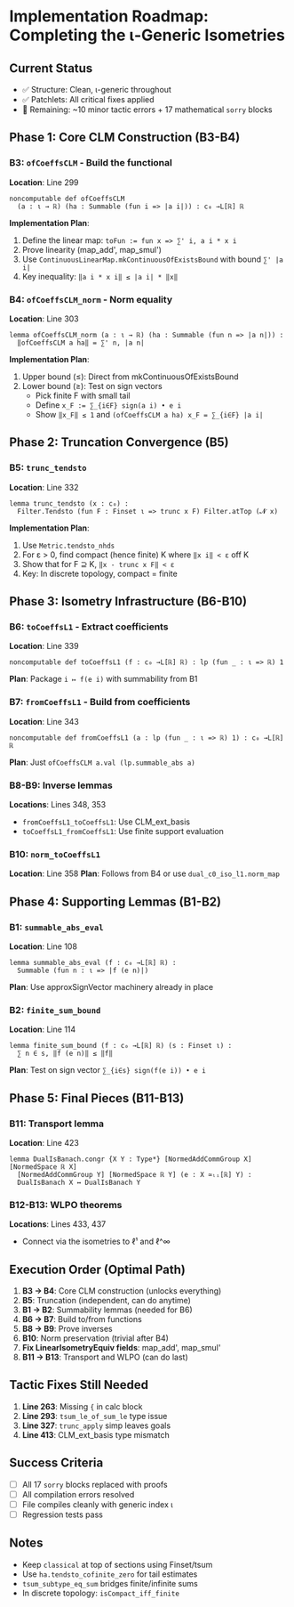 # Implementation Roadmap: Completing the ι-Generic Isometries

## Current Status
- ✅ Structure: Clean, ι-generic throughout  
- ✅ Patchlets: All critical fixes applied
- 🔄 Remaining: ~10 minor tactic errors + 17 mathematical `sorry` blocks

## Phase 1: Core CLM Construction (B3-B4)

### B3: `ofCoeffsCLM` - Build the functional
**Location**: Line 299
```lean
noncomputable def ofCoeffsCLM 
  (a : ι → ℝ) (ha : Summable (fun i => |a i|)) : c₀ →L[ℝ] ℝ
```

**Implementation Plan**:
1. Define the linear map: `toFun := fun x => ∑' i, a i * x i`
2. Prove linearity (map_add', map_smul')
3. Use `ContinuousLinearMap.mkContinuousOfExistsBound` with bound `∑' |a i|`
4. Key inequality: `‖a i * x i‖ ≤ |a i| * ‖x‖`

### B4: `ofCoeffsCLM_norm` - Norm equality
**Location**: Line 303
```lean
lemma ofCoeffsCLM_norm (a : ι → ℝ) (ha : Summable (fun n => |a n|)) :
  ‖ofCoeffsCLM a ha‖ = ∑' n, |a n|
```

**Implementation Plan**:
1. Upper bound (≤): Direct from mkContinuousOfExistsBound
2. Lower bound (≥): Test on sign vectors
   - Pick finite F with small tail
   - Define `x_F := ∑_{i∈F} sign(a i) • e i`
   - Show `‖x_F‖ ≤ 1` and `(ofCoeffsCLM a ha) x_F = ∑_{i∈F} |a i|`

## Phase 2: Truncation Convergence (B5)

### B5: `trunc_tendsto`
**Location**: Line 332
```lean
lemma trunc_tendsto (x : c₀) :
  Filter.Tendsto (fun F : Finset ι => trunc x F) Filter.atTop (𝓝 x)
```

**Implementation Plan**:
1. Use `Metric.tendsto_nhds` 
2. For ε > 0, find compact (hence finite) K where `‖x i‖ < ε` off K
3. Show that for F ⊇ K, `‖x - trunc x F‖ < ε`
4. Key: In discrete topology, compact = finite

## Phase 3: Isometry Infrastructure (B6-B10)

### B6: `toCoeffsL1` - Extract coefficients
**Location**: Line 339
```lean
noncomputable def toCoeffsL1 (f : c₀ →L[ℝ] ℝ) : lp (fun _ : ι => ℝ) 1
```
**Plan**: Package `i ↦ f(e i)` with summability from B1

### B7: `fromCoeffsL1` - Build from coefficients
**Location**: Line 343
```lean
noncomputable def fromCoeffsL1 (a : lp (fun _ : ι => ℝ) 1) : c₀ →L[ℝ] ℝ
```
**Plan**: Just `ofCoeffsCLM a.val (lp.summable_abs a)`

### B8-B9: Inverse lemmas
**Locations**: Lines 348, 353
- `fromCoeffsL1_toCoeffsL1`: Use CLM_ext_basis
- `toCoeffsL1_fromCoeffsL1`: Use finite support evaluation

### B10: `norm_toCoeffsL1`
**Location**: Line 358
**Plan**: Follows from B4 or use `dual_c0_iso_l1.norm_map`

## Phase 4: Supporting Lemmas (B1-B2)

### B1: `summable_abs_eval`
**Location**: Line 108
```lean
lemma summable_abs_eval (f : c₀ →L[ℝ] ℝ) : 
  Summable (fun n : ι => |f (e n)|)
```
**Plan**: Use approxSignVector machinery already in place

### B2: `finite_sum_bound`
**Location**: Line 114
```lean
lemma finite_sum_bound (f : c₀ →L[ℝ] ℝ) (s : Finset ι) :
  ∑ n ∈ s, ‖f (e n)‖ ≤ ‖f‖
```
**Plan**: Test on sign vector `∑_{i∈s} sign(f(e i)) • e i`

## Phase 5: Final Pieces (B11-B13)

### B11: Transport lemma
**Location**: Line 423
```lean
lemma DualIsBanach.congr {X Y : Type*} [NormedAddCommGroup X] [NormedSpace ℝ X]
  [NormedAddCommGroup Y] [NormedSpace ℝ Y] (e : X ≃ₗᵢ[ℝ] Y) :
  DualIsBanach X ↔ DualIsBanach Y
```

### B12-B13: WLPO theorems
**Locations**: Lines 433, 437
- Connect via the isometries to ℓ¹ and ℓ^∞

## Execution Order (Optimal Path)

1. **B3 → B4**: Core CLM construction (unlocks everything)
2. **B5**: Truncation (independent, can do anytime)
3. **B1 → B2**: Summability lemmas (needed for B6)
4. **B6 → B7**: Build to/from functions
5. **B8 → B9**: Prove inverses
6. **B10**: Norm preservation (trivial after B4)
7. **Fix LinearIsometryEquiv fields**: map_add', map_smul'
8. **B11 → B13**: Transport and WLPO (can do last)

## Tactic Fixes Still Needed

1. **Line 263**: Missing `{` in calc block
2. **Line 293**: `tsum_le_of_sum_le` type issue
3. **Line 327**: `trunc_apply` simp leaves goals
4. **Line 413**: CLM_ext_basis type mismatch

## Success Criteria
- [ ] All 17 `sorry` blocks replaced with proofs
- [ ] All compilation errors resolved
- [ ] File compiles cleanly with generic index ι
- [ ] Regression tests pass

## Notes
- Keep `classical` at top of sections using Finset/tsum
- Use `ha.tendsto_cofinite_zero` for tail estimates
- `tsum_subtype_eq_sum` bridges finite/infinite sums
- In discrete topology: `isCompact_iff_finite`
